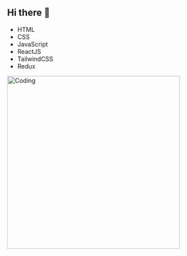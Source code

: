 ## Hi there 👋

<!--
**aryanchari06/aryanchari06** is a ✨ _special_ ✨ repository because its `README.md` (this file) appears on your GitHub profile.

Here are some ideas to get you started:

- 🔭 I’m currently working on ...
- 🌱 I’m currently learning ...
- 👯 I’m looking to collaborate on ...
- 🤔 I’m looking for help with ...
- 💬 Ask me about ...
- 📫 How to reach me: ...
- 😄 Pronouns: ...
- ⚡ Fun fact: ...
-->
<ul>
  <li>HTML</li>
  <li>CSS</li>
  <li>JavaScript</li>
  <li>ReactJS</li>
  <li>TailwindCSS</li>
  <li>Redux</li>
</ul>
<img align="left" alt="Coding" width="400" src="https://i.ibb.co/0hYxDyW/bg.jpg">

